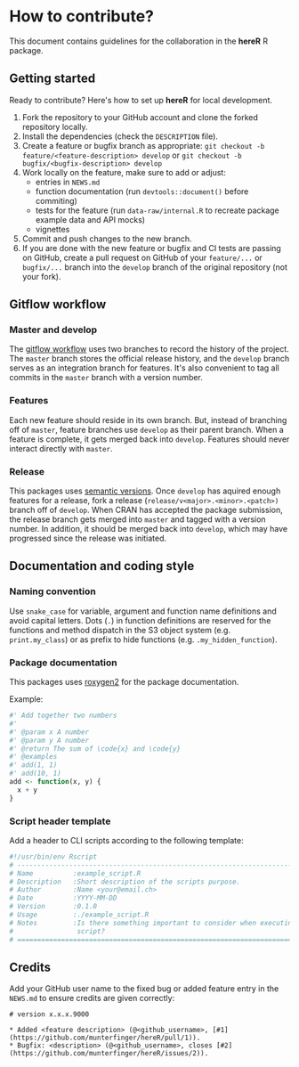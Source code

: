 # How to contribute?

This document contains guidelines for the collaboration in the **hereR** R package.

## Getting started

Ready to contribute? Here's how to set up **hereR** for local development.

1. Fork the repository to your GitHub account and clone the forked repository locally.
2. Install the dependencies (check the `DESCRIPTION` file).
3. Create a feature or bugfix branch as appropriate: `git checkout -b feature/<feature-description> develop` or `git checkout -b bugfix/<bugfix-description> develop`
4. Work locally on the feature, make sure to add or adjust:
    - entries in `NEWS.md`
    - function documentation (run `devtools::document()` before commiting)
    - tests for the feature (run `data-raw/internal.R` to recreate package example data and API mocks)
    - vignettes
5. Commit and push changes to the new branch.
6. If you are done with the new feature or bugfix and CI tests are passing on GitHub, create a pull request on GitHub of your `feature/...` or `bugfix/...` branch into the `develop` branch of the original repository (not your fork).

## Gitflow workflow

### Master and develop

The [gitflow workflow](https://www.atlassian.com/git/tutorials/comparing-workflows/gitflow-workflow) uses two branches to
record the history of the project. The `master` branch stores the official release history, and the `develop` branch serves
as an integration branch for features. It's also convenient to tag all commits in the `master` branch with a version number.

### Features

Each new feature should reside in its own branch. But, instead of branching off of `master`, feature branches use
`develop` as their parent branch. When a feature is complete, it gets merged back into `develop`. Features should never interact directly with `master`.

### Release

This packages uses [semantic versions](https://semver.org/). Once `develop` has aquired enough features for a release,
fork a release (`release/v<major>.<minor>.<patch>)` branch off of `develop`. When CRAN has accepted the package submission,
the release branch gets merged into `master` and tagged with a version number. In addition, it should be merged back into `develop`,
which may have progressed since the release was initiated.

## Documentation and coding style

### Naming convention

Use `snake_case` for variable, argument and function name definitions and avoid capital letters.
Dots (`.`) in function definitions are reserved for the functions and method dispatch in the S3 object system (e.g. `print.my_class`) or as prefix to hide functions (e.g. `.my_hidden_function`).

### Package documentation

This packages uses [roxygen2](https://cran.r-project.org/web/packages/roxygen2/vignettes/roxygen2.html) for the package documentation. 

Example:

``` r
#' Add together two numbers
#'
#' @param x A number
#' @param y A number
#' @return The sum of \code{x} and \code{y}
#' @examples
#' add(1, 1)
#' add(10, 1)
add <- function(x, y) {
  x + y
}
```

### Script header template

Add a header to CLI scripts according to the following template:

``` r
#!/usr/bin/env Rscript
# -----------------------------------------------------------------------------
# Name          :example_script.R
# Description   :Short description of the scripts purpose.
# Author        :Name <your@email.ch>
# Date          :YYYY-MM-DD
# Version       :0.1.0
# Usage         :./example_script.R
# Notes         :Is there something important to consider when executing the
#                script?
# =============================================================================
```

## Credits

Add your GitHub user name to the fixed bug or added feature entry in the `NEWS.md` to ensure credits are given correctly:

```
# version x.x.x.9000

* Added <feature description> (@<github_username>, [#1](https://github.com/munterfinger/hereR/pull/1)).
* Bugfix: <description> (@<github_username>, closes [#2](https://github.com/munterfinger/hereR/issues/2)).

```
